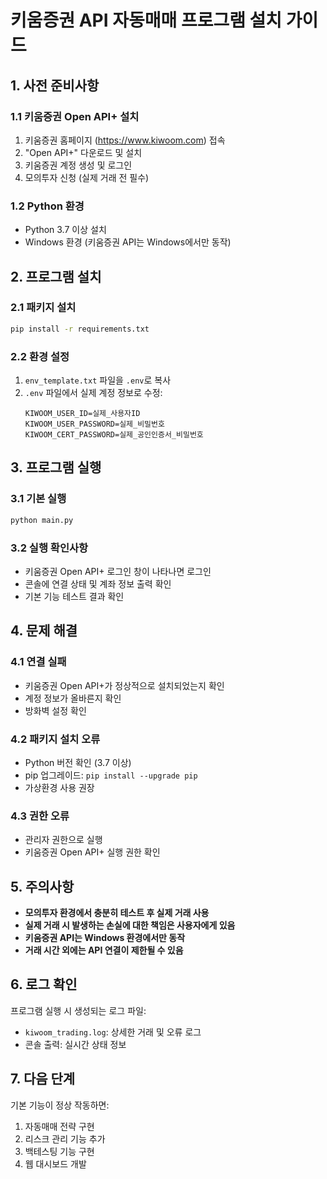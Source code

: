 # 키움증권 API 자동매매 프로그램 설치 가이드

## 1. 사전 준비사항

### 1.1 키움증권 Open API+ 설치
1. 키움증권 홈페이지 (https://www.kiwoom.com) 접속
2. "Open API+" 다운로드 및 설치
3. 키움증권 계정 생성 및 로그인
4. 모의투자 신청 (실제 거래 전 필수)

### 1.2 Python 환경
- Python 3.7 이상 설치
- Windows 환경 (키움증권 API는 Windows에서만 동작)

## 2. 프로그램 설치

### 2.1 패키지 설치
```bash
pip install -r requirements.txt
```

### 2.2 환경 설정
1. `env_template.txt` 파일을 `.env`로 복사
2. `.env` 파일에서 실제 계정 정보로 수정:
   ```
   KIWOOM_USER_ID=실제_사용자ID
   KIWOOM_USER_PASSWORD=실제_비밀번호
   KIWOOM_CERT_PASSWORD=실제_공인인증서_비밀번호
   ```

## 3. 프로그램 실행

### 3.1 기본 실행
```bash
python main.py
```

### 3.2 실행 확인사항
- 키움증권 Open API+ 로그인 창이 나타나면 로그인
- 콘솔에 연결 상태 및 계좌 정보 출력 확인
- 기본 기능 테스트 결과 확인

## 4. 문제 해결

### 4.1 연결 실패
- 키움증권 Open API+가 정상적으로 설치되었는지 확인
- 계정 정보가 올바른지 확인
- 방화벽 설정 확인

### 4.2 패키지 설치 오류
- Python 버전 확인 (3.7 이상)
- pip 업그레이드: `pip install --upgrade pip`
- 가상환경 사용 권장

### 4.3 권한 오류
- 관리자 권한으로 실행
- 키움증권 Open API+ 실행 권한 확인

## 5. 주의사항

- **모의투자 환경에서 충분히 테스트 후 실제 거래 사용**
- **실제 거래 시 발생하는 손실에 대한 책임은 사용자에게 있음**
- **키움증권 API는 Windows 환경에서만 동작**
- **거래 시간 외에는 API 연결이 제한될 수 있음**

## 6. 로그 확인

프로그램 실행 시 생성되는 로그 파일:
- `kiwoom_trading.log`: 상세한 거래 및 오류 로그
- 콘솔 출력: 실시간 상태 정보

## 7. 다음 단계

기본 기능이 정상 작동하면:
1. 자동매매 전략 구현
2. 리스크 관리 기능 추가
3. 백테스팅 기능 구현
4. 웹 대시보드 개발 